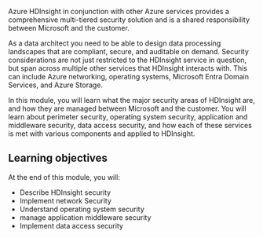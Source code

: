 Azure HDInsight in conjunction with other Azure services provides a comprehensive multi-tiered security solution and is a shared responsibility between Microsoft and the customer.

As a data architect you need to be able to design data processing landscapes that are compliant, secure, and auditable on demand. Security considerations are not just restricted to the HDInsight service in question, but span across multiple other services that HDInsight interacts with. This can include Azure networking, operating systems, Microsoft Entra Domain Services, and Azure Storage. 

In this module, you will learn what the major security areas of HDInsight are, and how they are managed between Microsoft and the customer. You will learn about perimeter security, operating system security, application and middleware security, data access security, and how each of these services is met with various components and applied to HDInsight.  

## Learning objectives

At the end of this module, you will:

- Describe HDInsight security
- Implement network Security
- Understand operating system security
- manage application middleware security
- Implement data access security

